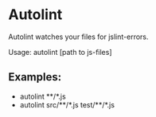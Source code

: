 Autolint
========
Autolint watches your files for jslint-errors.

Usage: autolint [path to js-files]

Examples:
---------
* autolint \*\*/\*.js
* autolint src/\*\*/\*.js test/\*\*/\*.js
